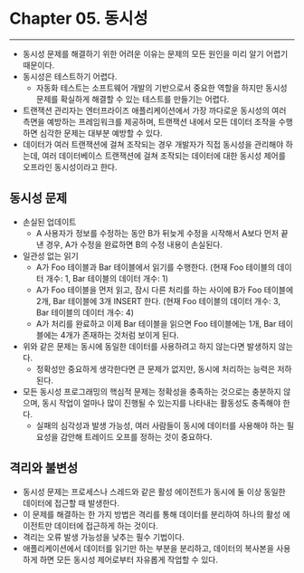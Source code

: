 # Chapter 05. 동시성
- - -

* 동시성 문제를 해결하기 위한 어려운 이유는 문제의 모든 원인을 미리 알기 어렵기 때문이다.
* 동시성은 테스트하기 어렵다.
  * 자동화 테스트는 소프트웨어 개발의 기반으로서 중요한 역할을 하지만 동시성 문제를 확실하게 해결할 수 있는 테스트를 만들기는 어렵다.
* 트랜잭션 관리자는 엔터프라이즈 애플리케이션에서 가장 까다로운 동시성의 여러 측면을 예방하는 프레임워크를 제공하며, 트랜잭션 내에서 모든 데이터 조작을 수행하면 심각한 문제는 대부분 예방할 수 있다.
* 데이터가 여러 트랜잭션에 걸쳐 조작되는 경우 개발자가 직접 동시성을 관리해야 하는데, 여러 데이터베이스 트랜잭션에 걸쳐 조작되는 데이터에 대한 동시성 제어를 오프라인 동시성이라고 한다.

## 동시성 문제
* 손실된 업데이트
  * A 사용자가 정보를 수정하는 동안 B가 뒤늦게 수정을 시작해서 A보다 먼저 끝낸 경우, A가 수정을 완료하면 B의 수정 내용이 손실된다.
* 일관성 없는 읽기
  * A가 Foo 테이블과 Bar 테이블에서 읽기를 수행한다. (현재 Foo 테이블의 데이터 개수: 1, Bar 테이블의 데이터 개수: 1)
  * A가 Foo 테이블을 먼저 읽고, 잠시 다른 처리를 하는 사이에 B가 Foo 테이블에 2개, Bar 테이블에 3개 INSERT 한다. (현재 Foo 테이블의 데이터 개수: 3, Bar 테이블의 데이터 개수: 4)
  * A가 처리를 완료하고 이제 Bar 테이블을 읽으면 Foo 테이블에는 1개, Bar 테이블에는 4개가 존재하는 것처럼 보이게 된다. 
* 위와 같은 문제는 동시에 동일한 데이터를 사용하려고 하지 않는다면 발생하지 않는다.
  * 정확성만 중요하게 생각한다면 큰 문제가 없지만, 동시에 처리하는 능력은 저하된다.
* 모든 동시성 프로그래밍의 핵심적 문제는 정확성을 충족하는 것으로는 충분하지 않으며, 동시 작업이 얼마나 많이 진행될 수 있는지를 나타내는 활동성도 충족해야 한다.
  * 실패의 심각성과 발생 가능성, 여러 사람들이 동시에 데이터를 사용해야 하는 필요성을 감안해 트레이드 오프를 정하는 것이 중요하다.

## 격리와 불변성
* 동시성 문제는 프로세스나 스레드와 같은 활성 에이전트가 동시에 둘 이상 동일한 데이터에 접근할 때 발생한다.
* 이 문제를 해결하는 한 가지 방법은 격리를 통해 데이터를 분리하여 하나의 활성 에이전트만 데이터에 접근하게 하는 것이다.
* 격리는 오류 발생 가능성을 낮추는 필수 기법이다.
* 애플리케이션에서 데이터를 읽기만 하는 부분을 분리하고, 데이터의 복사본을 사용하게 하면 모든 동시성 제어로부터 자유롭게 작업할 수 있다.
